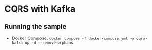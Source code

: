 # CQRS with Kafka

## Running the sample
- Docker Compose: `docker compose -f docker-compose.yml -p cqrs-kafka up -d --remove-orphans`
